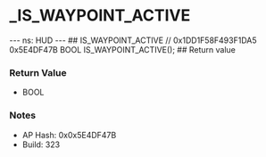 # _IS_WAYPOINT_ACTIVE

--- ns: HUD --- ## IS_WAYPOINT_ACTIVE  // 0x1DD1F58F493F1DA5 0x5E4DF47B BOOL IS_WAYPOINT_ACTIVE();   ## Return value

### Return Value
* BOOL

### Notes
* AP Hash: 0x0x5E4DF47B
* Build: 323

